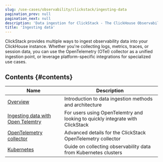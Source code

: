 ```yaml
---
slug: /use-cases/observability/clickstack/ingesting-data
pagination_prev: null
pagination_next: null
description: 'Data ingestion for ClickStack - The ClickHouse Observability Stack'
title: 'Ingesting data'
---
```


ClickStack provides multiple ways to ingest observability data into your ClickHouse instance. Whether you're collecting logs, metrics, traces, or session data, you can use the OpenTelemetry (OTel) collector as a unified ingestion point, or leverage platform-specific integrations for specialized use cases.

## Contents {#contents}

| Name | Description |
|------|-------------|
| [Overview](/use-cases/observability/clickstack/ingesting-data/overview) | Introduction to data ingestion methods and architecture |
| [Ingesting data with Open Telemtry](/use-cases/observability/clickstack/ingesting-data/opentelemetry) | For users using OpenTelemtry and looking to quickly integrate with ClickStack |
| [OpenTelemetry collector](/use-cases/observability/clickstack/ingesting-data/otel-collector) | Advanced details for the ClickStack OpenTelemetry collector |
| [Kubernetes](/use-cases/observability/clickstack/ingesting-data/kubernetes) | Guide on collecting observability data from Kubernetes clusters |

